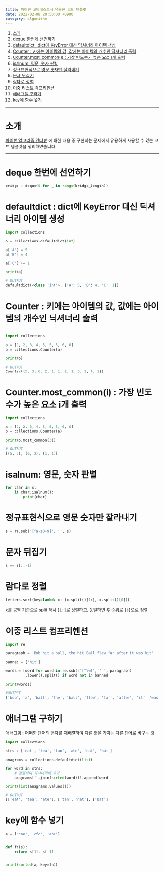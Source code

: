 ```yaml
---
title: 파이썬 코딩테스트시 유용한 코드 템플릿
date: 2022-02-08 20:50:00 +0900
category: algorithm
---
```



<!-- @import "[TOC]" {cmd="toc" depthFrom=1 depthTo=6 orderedList=true} -->

<!-- code_chunk_output -->

1. [소개](#소개)
2. [deque 한번에 선언하기](#deque-한번에-선언하기)
3. [defaultdict : dict에 KeyError 대신 딕셔너리 아이템 생성](#defaultdict-dict에-keyerror-대신-딕셔너리-아이템-생성)
4. [Counter : 키에는 아이템의 값, 값에는 아이템의 개수인 딕셔너리 출력](#counter-키에는-아이템의-값-값에는-아이템의-개수인-딕셔너리-출력)
5. [Counter.most_common(i) : 가장 빈도수가 높은 요소 i개 출력](#countermost_commoni-가장-빈도수가-높은-요소-i개-출력)
6. [isalnum: 영문, 숫자 판별](#isalnum-영문-숫자-판별)
7. [정규표현식으로 영문 숫자만 잘라내기](#정규표현식으로-영문-숫자만-잘라내기)
8. [문자 뒤집기](#문자-뒤집기)
9. [람다로 정렬](#람다로-정렬)
10. [이중 리스트 컴프리헨션](#이중-리스트-컴프리헨션)
11. [애너그램 구하기](#애너그램-구하기)
12. [key에 함수 넣기](#key에-함수-넣기)

<!-- /code_chunk_output -->

---

# 소개

 [파이썬 알고리즘 인터뷰](http://www.kyobobook.co.kr/product/detailViewKor.laf?mallGb=KOR&ejkGb=KOR&barcode=9791189909178) 에 대한 내용 중 구현하는 문제에서 유용하게 사용할 수 있는 코드 템플릿을 정리하였습니다.

---

# deque 한번에 선언하기

```python
bridge = deque(0 for _ in range(bridge_length))
```

# defaultdict : dict에 KeyError 대신 딕셔너리 아이템 생성

```python
import collections

a = collections.defaultdict(int)

a['A'] = 5
a['B'] = 4

a['C'] += 1

print(a)

# OUTPUT
defaultdict(<class 'int'>, {'A': 5, 'B': 4, 'C': 1})
```

# Counter : 키에는 아이템의 값, 값에는 아이템의 개수인 딕셔너리 출력

```python

import collections

a = [1, 2, 3, 4, 5, 5, 5, 6, 6]
b = collections.Counter(a)

print(b)

# OUTPUT
Counter({5: 3, 6: 2, 1: 1, 2: 1, 3: 1, 4: 1})
```

# Counter.most_common(i) : 가장 빈도수가 높은 요소 i개 출력

```python
import collections

a = [1, 2, 3, 4, 5, 5, 5, 6, 6]
b = collections.Counter(a)

print(b.most_common(3))

# OUTPUT
[(5, 3), (6, 2), (1, 1)]

```

# isalnum: 영문, 숫자 판별

```python
for char in s:
    if char.isalnum():
        print(char)
```

# 정규표현식으로 영문 숫자만 잘라내기

```python
s = re.sub('[^a-z0-9]', '', s)
```

# 문자 뒤집기

```python
s == s[::-1]
```

# 람다로 정렬

```python
letters.sort(key=lambda x: (x.split()[1:], x.split()[0]))
```

x를 공백 기준으로 split 해서 `[1:]`로 정렬하고, 동일하면 후 순위로 `[0]`으로 정렬

# 이중 리스트 컴프리헨션

```python
import re

paragraph = 'Bob hit a ball, the hit Ball flew far after it was hit'

banned = ['hit']

words = [word for word in re.sub(r'[^\w]', ' ', paragraph)
         .lower().split() if word not in banned]

print(words)

#OUTPUT
['bob', 'a', 'ball', 'the', 'ball', 'flew', 'far', 'after', 'it', 'was']

```

# 애너그램 구하기

애너그램 : 어떠한 단어의 문자를 재배열하여 다른 뜻을 가지는 다른 단어로 바꾸는 것

```python
import collections

strs = ['eat', 'tea', 'tan', 'ate', 'nat', 'bat']

anagrams = collections.defaultdict(list)

for word in strs:
    # 정렬하여 딕셔너리에 추가
    anagrams[''.join(sorted(word))].append(word)

print(list(anagrams.values()))

# OUTPUT
[['eat', 'tea', 'ate'], ['tan', 'nat'], ['bat']]
```

# key에 함수 넣기

```python
a = ['cae', 'cfc', 'abc']


def fn(s):
    return s[1], s[-1]


print(sorted(a, key=fn))

```
